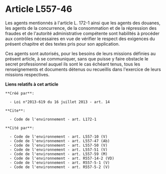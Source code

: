 # Article L557-46

Les agents mentionnés à l'article L. 172-1 ainsi que les agents des douanes, les agents de la concurrence, de la consommation
et de la répression des fraudes et de l'autorité administrative compétente sont habilités à procéder aux contrôles
nécessaires en vue de vérifier le respect des exigences du présent chapitre et des textes pris pour son application. 

Ces agents sont autorisés, pour les besoins de leurs missions définies au présent article, à se communiquer, sans que puisse
y faire obstacle le secret professionnel auquel ils sont le cas échéant tenus, tous les renseignements et documents détenus
ou recueillis dans l'exercice de leurs missions respectives.

**Liens relatifs à cet article**

	**Créé par**:

	  - Loi n°2013-619 du 16 juillet 2013 - art. 14

	**Cite**:

	  - Code de l'environnement - art. L172-1

	**Cité par**:

	  - Code de l'environnement - art. L557-10 (V)
	  - Code de l'environnement - art. L557-47 (Ab)
	  - Code de l'environnement - art. L557-50 (V)
	  - Code de l'environnement - art. L557-51 (V)
	  - Code de l'environnement - art. L557-59 (M)
	  - Code de l'environnement - art. R557-14-2 (VD)
	  - Code de l'environnement - art. R557-5-1 (V)
	  - Code de l'environnement - art. R557-5-2 (V)
